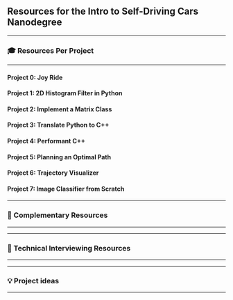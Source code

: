 ## Resources for the Intro to Self-Driving Cars Nanodegree

----

### 🎓 Resources Per Project

----

#### Project 0: Joy Ride

#### Project 1: 2D Histogram Filter in Python

#### Project 2: Implement a Matrix Class

#### Project 3: Translate Python to C++

#### Project 4: Performant C++

#### Project 5: Planning an Optimal Path

#### Project 6: Trajectory Visualizer

#### Project 7: Image Classifier from Scratch

---


### 🔧 Complementary Resources

----

---

### 💬 Technical Interviewing Resources

----


----

### 💡 Project ideas

----